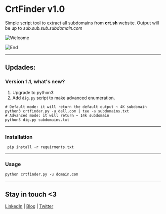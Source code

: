 # CrtFinder v1.0
Simple script tool to extract all subdomains from **crt.sh** website. Output will be up to *sub.sub.sub.subdomain.com*

![Welcome](Start.png)

![End](End.png)

--------------------------

## Updades: 
### Version 1.1, what's new? 
1. Upgrade to python3 
2. Add `dig.py` script to make advanced enumeration. 
```
# Default mode: it will return the default output ~ 4K subdomain
python3 crtfinder.py -u dell.com | tee -a subdomains.txt 
# Advanced mode: it will return ~ 14k subdomain
python3 dig.py subdomains.txt  
```

--------------------------
### Installation  
` pip install -r requirments.txt`

--------------------------
### Usage
` python crtfinder.py -u domain.com `
 
 
--------------------------
## Stay in touch <3 
[LinkedIn](https://www.linkedin.com/in/eslam3kl/) | [Blog](https://eslam3kl.medium.com/)  |  [Twitter](https://twitter.com/eslam3kll)
